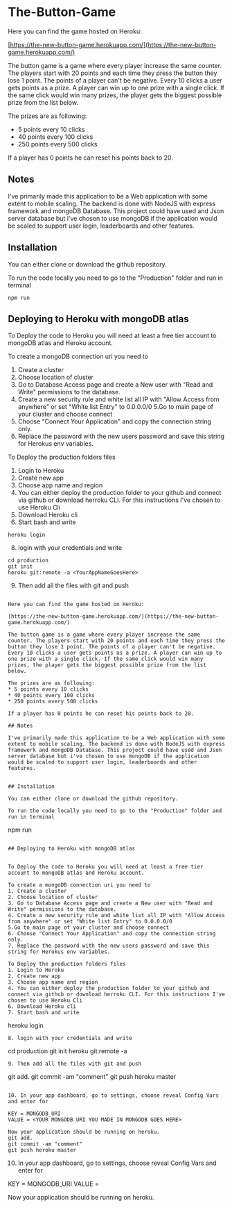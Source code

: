 # The-Button-Game

Here you can find the game hosted on Heroku:

[https://the-new-button-game.herokuapp.com/](https://the-new-button-game.herokuapp.com/)

The button game is a game where every player increase the same counter. The players start with 20 points and each time they press the button they lose 1 point. The points of a player can't be negative. Every 10 clicks a user gets points as a prize. A player can win up to one prize with a single click. If the same click would win many prizes, the player gets the biggest possible prize from the list below.

The prizes are as following:
* 5 points every 10 clicks
* 40 points every 100 clicks
* 250 points every 500 clicks

If a player has 0 points he can reset his points back to 20.

## Notes

I've primarily made this application to be a Web application with some extent to mobile scaling. The backend is done with NodeJS with express framework and mongoDB Database. This project could have used and Json server database but i've chosen to use mongoDB if the application would be scaled to support user login, leaderboards and other features.


## Installation

You can either clone or download the github repository. 

To run the code locally you need to go to the "Production" folder and run in terminal
```
npm run
```

## Deploying to Heroku with mongoDB atlas


To Deploy the code to Heroku you will need at least a free tier account to mongoDB atlas and Heroku account.

To create a mongoDB connection uri you need to 
1. Create a cluster
2. Choose location of cluster
3. Go to Database Access page and create a New user with "Read and Write" permissions to the database.
4. Create a new security rule and white list all IP with "Allow Access from anywhere" or set "White list Entry" to 0.0.0.0/0
5.Go to main page of your cluster and choose connect
6. Choose "Connect Your Application" and copy the connection string only.
7. Replace the password with the new users password and save this string for Herokus env variables.

To Deploy the production folders files 
1. Login to Heroku
2. Create new app
3. Choose app name and region
4. You can either deploy the production folder to your github and connect via github or download herroku CLI. For this instructions I've chosen to use Heroku Cli
6. Download Heroku cli
7. Start bash and write
```
heroku login
```
8. login with your credentials and write
```
cd production
git init
heroku git:remote -a <YourAppNameGoesHere>
```
9. Then add all the files with git and push
```# The-Button-Game

Here you can find the game hosted on Heroku:

[https://the-new-button-game.herokuapp.com/](https://the-new-button-game.herokuapp.com/)

The button game is a game where every player increase the same counter. The players start with 20 points and each time they press the button they lose 1 point. The points of a player can't be negative. Every 10 clicks a user gets points as a prize. A player can win up to one prize with a single click. If the same click would win many prizes, the player gets the biggest possible prize from the list below.

The prizes are as following:
* 5 points every 10 clicks
* 40 points every 100 clicks
* 250 points every 500 clicks

If a player has 0 points he can reset his points back to 20.

## Notes

I've primarily made this application to be a Web application with some extent to mobile scaling. The backend is done with NodeJS with express framework and mongoDB Database. This project could have used and Json server database but i've chosen to use mongoDB if the application would be scaled to support user login, leaderboards and other features.


## Installation

You can either clone or download the github repository. 

To run the code locally you need to go to the "Production" folder and run in terminal
```
npm run
```

## Deploying to Heroku with mongoDB atlas


To Deploy the code to Heroku you will need at least a free tier account to mongoDB atlas and Heroku account.

To create a mongoDB connection uri you need to 
1. Create a cluster
2. Choose location of cluster
3. Go to Database Access page and create a New user with "Read and Write" permissions to the database.
4. Create a new security rule and white list all IP with "Allow Access from anywhere" or set "White list Entry" to 0.0.0.0/0
5.Go to main page of your cluster and choose connect
6. Choose "Connect Your Application" and copy the connection string only.
7. Replace the password with the new users password and save this string for Herokus env variables.

To Deploy the production folders files 
1. Login to Heroku
2. Create new app
3. Choose app name and region
4. You can either deploy the production folder to your github and connect via github or download herroku CLI. For this instructions I've chosen to use Heroku Cli
6. Download Heroku cli
7. Start bash and write
```
heroku login
```
8. login with your credentials and write
```
cd production
git init
heroku git:remote -a <YourAppNameGoesHere>
```
9. Then add all the files with git and push
```
git add.
git commit -am "comment"
git push heroku master
```

10. In your app dashboard, go to settings, choose reveal Config Vars and enter for

KEY = MONGODB_URI
VALUE = <YOUR MONGODB URI YOU MADE IN MONGODB GOES HERE>

Now your application should be running on heroku.
git add.
git commit -am "comment"
git push heroku master
```

10. In your app dashboard, go to settings, choose reveal Config Vars and enter for

KEY = MONGODB_URI
VALUE = <YOUR MONGODB URI YOU MADE IN MONGODB GOES HERE>

Now your application should be running on heroku.